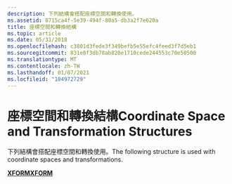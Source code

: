 ```yaml
---
description: 下列結構會搭配座標空間和轉換使用。
ms.assetid: 8715ca4f-5e39-494f-80a5-db3a2f7e620a
title: 座標空間和轉換結構
ms.topic: article
ms.date: 05/31/2018
ms.openlocfilehash: c3801d3fede3f349befb5e55efc4feed3f7d5eb1
ms.sourcegitcommit: 831e8f3db78ab820e1710cede244553c70e50500
ms.translationtype: MT
ms.contentlocale: zh-TW
ms.lasthandoff: 01/07/2021
ms.locfileid: "104972729"
---
```

# <a name="coordinate-space-and-transformation-structures"></a><span data-ttu-id="17f66-103">座標空間和轉換結構</span><span class="sxs-lookup"><span data-stu-id="17f66-103">Coordinate Space and Transformation Structures</span></span>

<span data-ttu-id="17f66-104">下列結構會搭配座標空間和轉換使用。</span><span class="sxs-lookup"><span data-stu-id="17f66-104">The following structure is used with coordinate spaces and transformations.</span></span>

[<span data-ttu-id="17f66-105">**XFORM**</span><span class="sxs-lookup"><span data-stu-id="17f66-105">**XFORM**</span></span>](/windows/win32/api/wingdi/ns-wingdi-xform)

 

 



